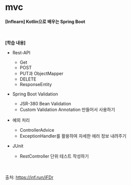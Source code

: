 # mvc
<B>[Inflearn] Kotlin으로 배우는 Spring Boot</B>
 
<br><br>
<B>[학습 내용]</B>
 
- Rest-API
  - Get
  - POST
  - PUT과 ObjectMapper
  - DELETE
  - ResponseEntity
 
- Spring Boot Validation
  - JSR-380 Bean Validation
  - Custom Validation Annotation 만들어서 사용하기
 
- 예외 처리
  - ControllerAdvice
  - ExceptionHandler를 활용하여 자세한 에러 정보 내려주기
 
- JUnit
  - RestController 단위 테스트 작성하기
 

<br><br>
출처: https://inf.run/iFDr
